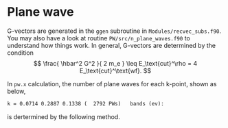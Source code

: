 # Plane wave

G-vectors are generated in the `ggen` subroutine in `Modules/recvec_subs.f90`. You may also have a look at routine `PW/src/n_plane_waves.f90` to understand how things work. In general, G-vectors are determined by the condition
$$
\frac{ \hbar^2 G^2 }{ 2 m_e } \leq E_\text{cut}^\rho = 4 E_\text{cut}^\text{wf}.
$$

In `pw.x` calculation, the number of plane waves for each k-point, shown as below,

```markdown
k = 0.0714 0.2887 0.1338 (  2792 PWs)   bands (ev):
```

is dertermined by the following method.
